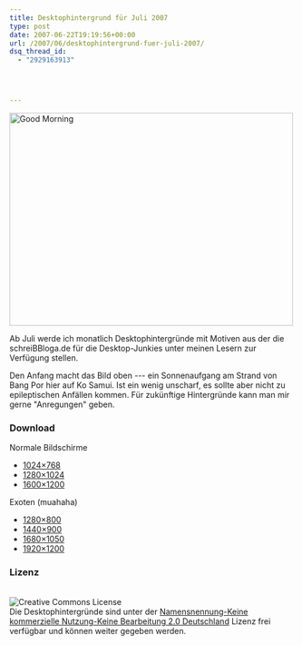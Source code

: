 ```yaml
---
title: Desktophintergrund für Juli 2007
type: post
date: 2007-06-22T19:19:56+00:00
url: /2007/06/desktophintergrund-fuer-juli-2007/
dsq_thread_id:
  - "2929163913"




---
```

<div class="flickr">
  <a href="http://www.flickr.com/photos/schreibblogade/554357154/" title="Photo Sharing"><img src="//farm2.static.flickr.com/1090/554357154_6ef80953af.jpg" width="500" height="375" alt="Good Morning" /></a>
</div>

Ab Juli werde ich monatlich Desktophintergründe mit Motiven aus der die schreiBBloga.de für die Desktop-Junkies unter meinen Lesern zur Verfügung stellen.

Den Anfang macht das Bild oben --- ein Sonnenaufgang am Strand von Bang Por hier auf Ko Samui. Ist ein wenig unscharf, es sollte aber nicht zu epileptischen Anfällen kommen. Für zukünftige Hintergründe kann man mir gerne "Anregungen" geben.

### Download

Normale Bildschirme

  * [1024&#215;768][1]
  * [1280&#215;1024][2]
  * [1600&#215;1200][3]

Exoten (muahaha)

  * [1280&#215;800][4]
  * [1440&#215;900][5]
  * [1680&#215;1050][6]
  * [1920&#215;1200][7]

### Lizenz

<a rel="license" href="http://creativecommons.org/licenses/by-nc-nd/2.0/de/"><br /> <img alt="Creative Commons License" style="display:inline;float:left;margin-right:10px;" src="//i.creativecommons.org/l/by-nc-nd/2.0/de/88x31.png" /><br /> </a> Die Desktophintergründe sind unter der <a about="urn:sha1:IFJPLI455BJTVQNSBJAJ3FUMCHMNJDJS" rel="license" href="http://creativecommons.org/licenses/by-nc-nd/2.0/de/">Namensnennung-Keine kommerzielle Nutzung-Keine Bearbeitung 2.0 Deutschland</a> Lizenz frei verfügbar und können weiter gegeben werden.

 [1]: http://die.schreibbloga.de/file_download/1
 [2]: http://die.schreibbloga.de/file_download/2
 [3]: http://die.schreibbloga.de/file_download/5
 [4]: http://die.schreibbloga.de/file_download/3
 [5]: http://die.schreibbloga.de/file_download/4
 [6]: http://die.schreibbloga.de/file_download/6
 [7]: http://die.schreibbloga.de/file_download/7

